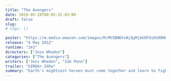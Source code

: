 ```yaml
---
title: "The Avengers"
date: 2019-05-28T00:05:32-03:00
draft: false
slug:
# tags: []

poster: "https://m.media-amazon.com/images/M/MV5BNDYxNjQyMjAtNTdiOS00NGYwLWFmNTAtNThmYjU5ZGI2YTI1XkEyXkFqcGdeQXVyMTMxODk2OTU@._V1_SY1000_CR0,0,675,1000_AL_.jpg"
release: "4 May 2012"
runtime: "143"
directors: ["Joss Whedon"]
categories: ["The Avengers"]
writers: ["Joss Whedon", "Zak Penn"]
trailer: "hIR8Ar-Z4hw"
summary: "Earth's mightiest heroes must come together and learn to fight as a team if they are going to stop the mischievous Loki and his alien army from enslaving humanity."
---
```


